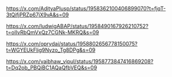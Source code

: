 https://x.com/AdityaPlusp/status/1958362100406899070?t=fjqT-3tQifjPRZp67jX9vA&s=09

https://x.com/ludwigABAP/status/1958490167926210752?t=oIIvRbQmVxQz7CGNk-MKRQ&s=09

https://x.com/oprydai/status/1958802656778150075?t=WGYEUkFlig9Nyzo_Tg8DPg&s=09

https://x.com/vaibhaw_vipul/status/1958773847416869208?t=Dq2ob_PBQiBC1AQaQfbVEQ&s=09